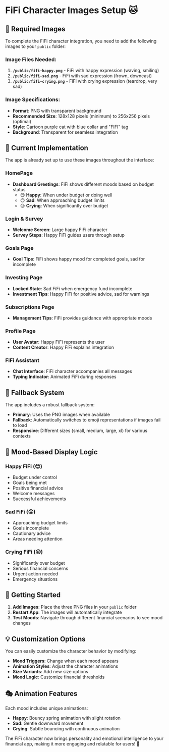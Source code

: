 # FiFi Character Images Setup 🐱

## 📁 Required Images

To complete the FiFi character integration, you need to add the following images to your `public` folder:

### **Image Files Needed:**
1. **`/public/fifi-happy.png`** - FiFi with happy expression (waving, smiling)
2. **`/public/fifi-sad.png`** - FiFi with sad expression (frown, downcast)
3. **`/public/fifi-crying.png`** - FiFi with crying expression (teardrop, very sad)

### **Image Specifications:**
- **Format**: PNG with transparent background
- **Recommended Size**: 128x128 pixels (minimum) to 256x256 pixels (optimal)
- **Style**: Cartoon purple cat with blue collar and "FIFI" tag
- **Background**: Transparent for seamless integration

## 🎯 **Current Implementation**

The app is already set up to use these images throughout the interface:

### **HomePage**
- **Dashboard Greetings**: FiFi shows different moods based on budget status
  - 😊 **Happy**: When under budget or doing well
  - 😔 **Sad**: When approaching budget limits
  - 😢 **Crying**: When significantly over budget

### **Login & Survey**
- **Welcome Screen**: Large happy FiFi character
- **Survey Steps**: Happy FiFi guides users through setup

### **Goals Page**
- **Goal Tips**: FiFi shows happy mood for completed goals, sad for incomplete

### **Investing Page**
- **Locked State**: Sad FiFi when emergency fund incomplete
- **Investment Tips**: Happy FiFi for positive advice, sad for warnings

### **Subscriptions Page**
- **Management Tips**: FiFi provides guidance with appropriate moods

### **Profile Page**
- **User Avatar**: Happy FiFi represents the user
- **Content Creator**: Happy FiFi explains integration

### **FiFi Assistant**
- **Chat Interface**: FiFi character accompanies all messages
- **Typing Indicator**: Animated FiFi during responses

## 🔧 **Fallback System**

The app includes a robust fallback system:
- **Primary**: Uses the PNG images when available
- **Fallback**: Automatically switches to emoji representations if images fail to load
- **Responsive**: Different sizes (small, medium, large, xl) for various contexts

## 🎨 **Mood-Based Display Logic**

### **Happy FiFi (😊)**
- Budget under control
- Goals being met
- Positive financial advice
- Welcome messages
- Successful achievements

### **Sad FiFi (😔)**
- Approaching budget limits
- Goals incomplete
- Cautionary advice
- Areas needing attention

### **Crying FiFi (😢)**
- Significantly over budget
- Serious financial concerns
- Urgent action needed
- Emergency situations

## 🚀 **Getting Started**

1. **Add Images**: Place the three PNG files in your `public` folder
2. **Restart App**: The images will automatically integrate
3. **Test Moods**: Navigate through different financial scenarios to see mood changes

## 💡 **Customization Options**

You can easily customize the character behavior by modifying:
- **Mood Triggers**: Change when each mood appears
- **Animation Styles**: Adjust the character animations
- **Size Variants**: Add new size options
- **Mood Logic**: Customize financial thresholds

## 🎭 **Animation Features**

Each mood includes unique animations:
- **Happy**: Bouncy spring animation with slight rotation
- **Sad**: Gentle downward movement
- **Crying**: Subtle bouncing with continuous animation

The FiFi character now brings personality and emotional intelligence to your financial app, making it more engaging and relatable for users! 🎉 